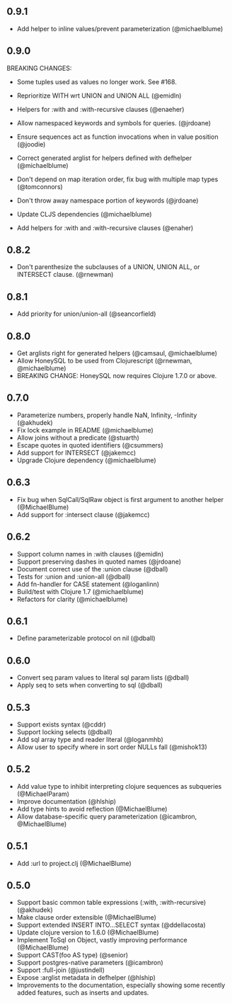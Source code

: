 ## 0.9.1

* Add helper to inline values/prevent parameterization (@michaelblume)

## 0.9.0

BREAKING CHANGES:

* Some tuples used as values no longer work. See #168.

* Reprioritize WITH wrt UNION and UNION ALL (@emidln)
* Helpers for :with and :with-recursive clauses (@enaeher)
* Allow namespaced keywords and symbols for queries. (@jrdoane)
* Ensure sequences act as function invocations when in value position (@joodie)
* Correct generated arglist for helpers defined with defhelper (@michaelblume)
* Don't depend on map iteration order, fix bug with multiple map types (@tomconnors)
* Don't throw away namespace portion of keywords (@jrdoane)
* Update CLJS dependencies (@michaelblume)
* Add helpers for :with and :with-recursive clauses (@enaher)

## 0.8.2

* Don't parenthesize the subclauses of a UNION, UNION ALL, or INTERSECT clause. (@rnewman)

## 0.8.1

* Add priority for union/union-all (@seancorfield)

## 0.8.0

* Get arglists right for generated helpers (@camsaul, @michaelblume)
* Allow HoneySQL to be used from Clojurescript (@rnewman, @michaelblume)
* BREAKING CHANGE: HoneySQL now requires Clojure 1.7.0 or above.

## 0.7.0

* Parameterize numbers, properly handle NaN, Infinity, -Infinity (@akhudek)
* Fix lock example in README (@michaelblume)
* Allow joins without a predicate (@stuarth)
* Escape quotes in quoted identifiers (@csummers)
* Add support for INTERSECT (@jakemcc)
* Upgrade Clojure dependency (@michaelblume)

## 0.6.3

* Fix bug when SqlCall/SqlRaw object is first argument to another helper (@MichaelBlume)
* Add support for :intersect clause (@jakemcc)

## 0.6.2

* Support column names in :with clauses (@emidln)
* Support preserving dashes in quoted names (@jrdoane)
* Document correct use of the :union clause (@dball)
* Tests for :union and :union-all (@dball)
* Add fn-handler for CASE statement (@loganlinn)
* Build/test with Clojure 1.7 (@michaelblume)
* Refactors for clarity (@michaelblume)

## 0.6.1

* Define parameterizable protocol on nil (@dball)

## 0.6.0

* Convert seq param values to literal sql param lists (@dball)
* Apply seq to sets when converting to sql (@dball)

## 0.5.3

* Support exists syntax (@cddr)
* Support locking selects (@dball)
* Add sql array type and reader literal (@loganmhb)
* Allow user to specify where in sort order NULLs fall (@mishok13)

## 0.5.2

* Add value type to inhibit interpreting clojure sequences as subqueries (@MichaelParam)
* Improve documentation (@hlship)
* Add type hints to avoid reflection (@MichaelBlume)
* Allow database-specific query parameterization (@icambron, @MichaelBlume)

## 0.5.1

* Add :url to project.clj (@MichaelBlume)

## 0.5.0

* Support basic common table expressions (:with, :with-recursive) (@akhudek)
* Make clause order extensible (@MichaelBlume)
* Support extended INSERT INTO...SELECT syntax (@ddellacosta)
* Update clojure version to 1.6.0 (@MichaelBlume)
* Implement ToSql on Object, vastly improving performance (@MichaelBlume)
* Support CAST(foo AS type) (@senior)
* Support postgres-native parameters (@icambron)
* Support :full-join (@justindell)
* Expose :arglist metadata in defhelper (@hlship)
* Improvements to the documentation, especially showing some recently added features, such as inserts
  and updates.
